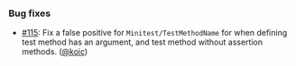 ### Bug fixes

* [#115](https://github.com/rubocop-hq/rubocop-minitest/issues/115): Fix a false positive for `Minitest/TestMethodName` for when defining test method has an argument, and test method without assertion methods. ([@koic][])

[@koic]: https://github.com/koic
